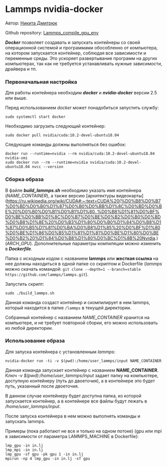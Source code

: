 # Lammps nvidia-docker

Автор: [Никита Дмитрюк](https://gmityuk.nikita@gmail.com)

Github repository: [Lammps_compile_gpu_env](https://github.com/NikitaDmitryuk/Lammps_compile_gpu_env)


***Docker*** позволяет создавать и запускать контейнеры со своей операционной системой и программами обособленно от компьютера, на котором запускается контейнер, соблюдая все зависимости и переменные среды. Это ускоряет развертывание программ на других компьютерах, так как не требуется устанавливать нужные зависимости, драйвера и тп.


### Первоначальная настройка

Для работы контейнера необходим ***docker*** и ***nvidia-docker*** версии 2.5 или выше.

Перед использованием *docker* может понадобиться запустить службу:


```shell
sudo systemctl start docker
```

Необходимо загрузить следующий контейнер:

```shell
sudo docker pull nvidia/cuda:10.2-devel-ubuntu18.04
```

Следующие команды должны выполняться без ошибок:

```shell
docker run --runtime=nvidia --rm nvidia/cuda:10.2-devel-ubuntu18.04 nvidia-smi
sudo docker run --rm --runtime=nvidia nvidia/cuda:10.2-devel-ubuntu18.04 nvcc --version
```

### Сборка образа

В файле ***build_lammps.sh*** необходимо указать имя контейнера (*NAME_CONTAINER*), а также версию [архитектуры видеокарты](https://ru.wikipedia.org/wiki/CUDA#:~:text=CUDA%20(%D0%B8%D0%B7%D0%BD%D0%B0%D1%87%D0%B0%D0%BB%D1%8C%D0%BD%D0%BE%20%D0%B0%D0%B1%D0%B1%D1%80.,%D0%B8%D1%81%D0%BF%D0%BE%D0%BB%D1%8C%D0%B7%D0%BE%D0%B2%D0%B0%D0%BD%D0%B8%D1%8E%20%D0%B3%D1%80%D0%B0%D1%84%D0%B8%D1%87%D0%B5%D1%81%D0%BA%D0%B8%D1%85%20%D0%BF%D1%80%D0%BE%D1%86%D0%B5%D1%81%D1%81%D0%BE%D1%80%D0%BE%D0%B2%20%D1%84%D0%B8%D1%80%D0%BC%D1%8B%20Nvidia.) (*ARCH_GPU*).
Дополнительные параметры компиляции можно изменить в ***Dockerfile***.

Папка с исходным кодом с названием **lammps** или **жесткая ссылка** на нее должны находиться в одной папке со скриптом и Dockerfile (*lammps* можно скачать командой: `git clone --depth=1 --branch=stable https://github.com/lammps/lammps.git`).

Запустить скрипт:

```shell
sudo ./build_lammps.sh
```

Данная команда создаст контейнер и скомпилирует в нем lammps, который находится в папке `/lammps` в текущей директории.

Собранный контейнер с названием *NAME_CONTAINER* хранится на компьютере, и не требует повторной сборки, его можно использовать из любой директории.

### Использование образа

Для запуска контейнера с установленным *lammps*:

```shell
nvidia-docker run -ti -v $(pwd):/home/user_lammps/input NAME_CONTAINER
```

Данная команда запускает контейнер с названием **NAME_CONTAINER**. Ключ *-v $(pwd):/home/user_lammps/input* задает папку на компьютере, доступную контейнеру (путь до двоеточия), а в контейнере это будет путь, указанный после двоеточия.

В данном случае контейнеру будет доступна папка, из которой запускается контейнер, а в контейнере все файлы будут лежать в */home/user_lammps/input*.

После запуска контейнера в нем можно выполнять команды и запускать lammps.

Примеры (пока работают не все и только на одном потоке) (gpu или mpi в зависимости от параметра LAMMPS_MACHINE в Dockerfile):

```shell
lmp_gpu -in in.lj
lmp_mpi -in in.lj
lmp_gpu -sf gpu -pk gpu 1 -in in.lj
mpirun -np 4 lmp_gpu -in in.lj -sf gpu
```

